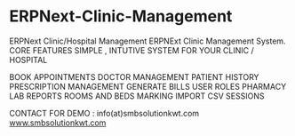 # ERPNext-Clinic-Management
ERPNext Clinic/Hospital Management
ERPNExt Clinic Management System.
CORE FEATURES
SIMPLE , INTUTIVE SYSTEM FOR YOUR CLINIC / HOSPITAL

BOOK APPOINTMENTS 
DOCTOR MANAGEMENT 
PATIENT HISTORY 
PRESCRIPTION MANAGEMENT 
GENERATE BILLS 
USER ROLES
PHARMACY 
LAB REPORTS 
ROOMS AND BEDS 
MARKING
IMPORT CSV 
SESSIONS


CONTACT FOR DEMO :
info(at)smbsolutionkwt.com
www.smbsolutionkwt.com


